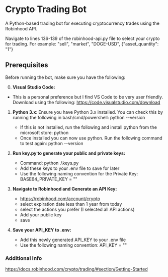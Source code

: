 # Crypto Trading Bot

A Python-based trading bot for executing cryptocurrency trades using the Robinhood API.

Navigate to lines 136-139 of the robinhood-api.py file to select your crypto for trading. For example:
          "sell",
          "market",
          "DOGE-USD",
          {"asset_quantity": "1"}

## Prerequisites

Before running the bot, make sure you have the following:

0. **Visual Studio Code:**
  - This is a personal preference but I find VS Code to be very user friendly. Download using the following:
  https://code.visualstudio.com/download

1. **Python 3.x**:
   Ensure you have Python 3.x installed. You can check this by running the following in bash/cmd/powershell:
   python --version
   - If this is not installed, run the following and install python from the microsoft store:
   python
   - Once installed you can now use python. Run the following command to test again:
   python --version
   
2. **Run key.py to generate your public and private keys:**
   - Command:
   python .\keys.py
   - Add these keys to your .env file to save for later
   - Use the following naming convention for the Private Key:
   BASE64_PRIVATE_KEY = ""
   
4. **Navigate to Robinhood and Generate an API Key:**
   - https://robinhood.com/account/crypto
   - select expiration date less than 1 year from today
   - select the actions you prefer (I selected all API actions)
   - Add your public key
   - save

5. **Save your API_KEY to .env:**
   - Add this newly generated API_KEY to your .env file
   - Use the following naming convention:
   API_KEY = ""

### Additional Info
https://docs.robinhood.com/crypto/trading/#section/Getting-Started

